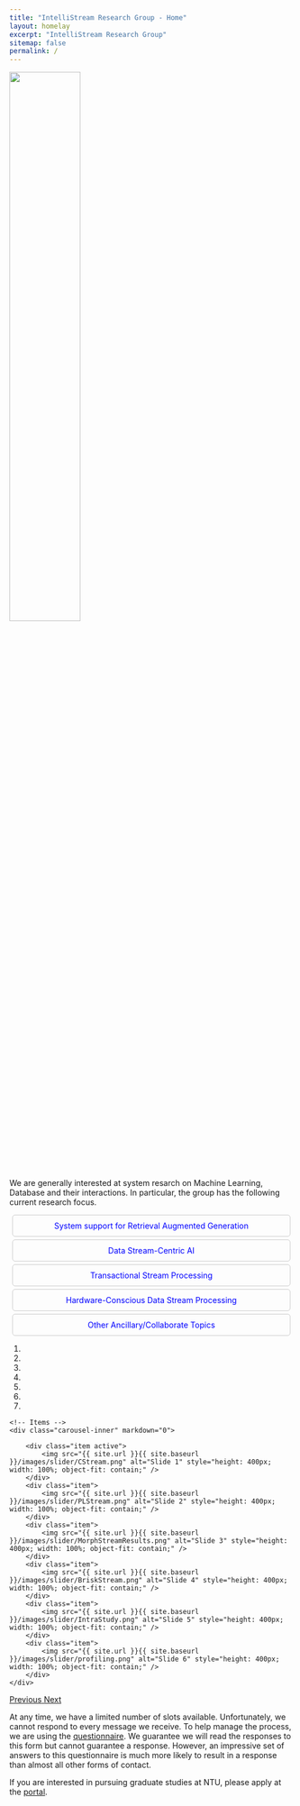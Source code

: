 ```yaml
---
title: "IntelliStream Research Group - Home"
layout: homelay
excerpt: "IntelliStream Research Group"
sitemap: false
permalink: /
---
```

<img src="{{ site.url }}{{ site.baseurl }}/images/teampic/team.jpg" width="50%" style="float: center" />


We are generally interested at system resarch on Machine Learning, Database and their interactions. In particular, the group has the following current research focus. 

<style>
  .nav-button {
    cursor: pointer;
    color: blue;
    padding: 10px;
    margin: 5px;
    border: 1px solid #ccc;
    border-radius: 5px;
    text-align: center;
  }

  .nav-button:hover {
    background-color: #f0f0f0;
  }

  .content-section {
    display: none;
    margin-left: 20px;
  }

  .active-section {
    display: block;
  }
</style>

<script>
  function showSection(sectionId) {
    var sections = document.getElementsByClassName('content-section');
    for (var i = 0; i < sections.length; i++) {
      sections[i].style.display = 'none';
    }
    var activeSection = document.getElementById(sectionId);
    activeSection.style.display = 'block';
  }
</script>

<div>
  <div class="nav-button" onclick="showSection('RAG')">System support for Retrieval Augmented Generation</div>
  <div class="nav-button" onclick="showSection('DSAI')">Data Stream-Centric AI</div>
  <div class="nav-button" onclick="showSection('TSP')">Transactional Stream Processing</div>
  <div class="nav-button" onclick="showSection('HWSP')">Hardware-Conscious Data Stream Processing</div>
  <div class="nav-button" onclick="showSection('ancillaryTopics')">Other Ancillary/Collaborate Topics</div>
</div>

<div id="RAG" class="content-section">
	<ul>
	  <li><a href="">visionary preprint</a> (preparing)</li>
	</ul>
</div>

<div id="DSAI" class="content-section">
	<ul>
		<li><i>AI for Data Stream Management</i>:
		<ul>
		  <li><a href="https://tonyskyzeng.github.io/downloads/PECJ_TR.pdf">Join on Disorder Data Streams with Proactive Error Compensation (SIGMOD'24)</a></li>
		</ul>
		</li>
		<li><i>Data Stream Mining</i>:
		<ul>
		  <li><a href="https://dl.acm.org/doi/abs/10.1145/3589307">In-Depth Study of Data Stream Clustering (SIGMOD'23)</a></li>
		  <li><a href="https://arxiv.org/abs/2309.04799">Self-Optimizing Data Stream Clustering (arxiv'23<sup>a</sup>)</a></li>
		  <li><a href="https://dl.acm.org/doi/abs/10.5555/3489146.3489189">Progressive Trajectory Exploration (BigMM'19)</a></li>
		</ul>
		</li>
		<li><i>Online Machine Learning</i>:
		<ul>
		  <li><a href="https://intellistream.github.io/downloads/papers/sentistream_EMNLP.pdf">Co-Training-based Online Sentiment Analysis (EMNLP'23, <i>Main</i>)</a></li>
		  <li><a href="https://intellistream.github.io/downloads/papers/preprints/OCKL.pdf">Online Continual Knowledge Learning (arxiv'23<sup>b</sup>)</a></li>
		  <li><a href="https://arxiv.org/abs/2203.12368">Scalable Polarity Labelling (arxiv'22)</a></li>
		</ul>
	  </li>
	</ul>
</div>

<div id="TSP" class="content-section">
	<ul>
	  <li><i>TSP System</i>:
		<ul>
		  <li><a href="">Scalable Processing of Transactions over Streams (ICDE'24 Demo)</a></li>
		  <li><a href="https://intellistream.github.io/downloads/papers/MorphStream_CR.pdf">Scalable TSP on Multicores (SIGMOD'23)</a></li>
		  <li><a href="https://rdcu.be/dncBQ">Survey on TSP (VLDBJ'23)</a></li>
		  <li><a href="https://arxiv.org/pdf/2307.12749.pdf">More Scalable TSP on Multicores (arxiv'23<sup>c</sup>)</a></li>
		  <li><a href="https://doi.org/10.1109/ICDE48307.2020.00136">Towards Scalable TSP on Multicores (ICDE'20)</a></li>
		</ul>
	  </li>
	  <li><i>Its Applications</i>:
		<ul>
		  <li><a href="https://arxiv.org/pdf/2307.10732.pdf">TSP for Network Function virtualization (NFV) (arxiv'23<sup>a</sup>)</a></li>
		  <li><a href="https://arxiv.org/pdf/2307.08225.pdf">TSP for Large Language Model (LLM) (arxiv'23<sup>b</sup>)</a></li>
		</ul>
	  </li>
	</ul>
</div>

<div id="HWSP" class="content-section">
	<ul>
	  <li><i>Algorithms</i>:
		<ul>
		  <li><a href="https://ieeexplore.ieee.org/document/10184703">Stream Compression on AMP (ICDE'23<sup>a</sup>)</a></li>
		  <li><a href="https://ieeexplore.ieee.org/document/10184828">Scalable Streaming Join on Multicores (ICDE'23<sup>b</sup>)</a></li>
		  <li><a href="https://dl.acm.org/doi/abs/10.1145/3583678.3596885">HW-Conscious Stream Compression (DEBS'23)</a></li>
		  <li><a href="https://arxiv.org/pdf/2306.10228.pdf">HW-Conscious Stream Compression (arxiv'23)</a></li>
		  <li><a href="https://dl.acm.org/doi/10.1145/3448016.3452793">Empirical Study of Streaming Join on Multicores (SIGMOD'21)</a></li>
		</ul>
	  </li>
	  <li><i>Systems</i>:
		<ul>
		  <li><a href="https://doi.org/10.1109/TPDS.2021.3066407">Stream Processing on CPU-GPU (TPDS'21)</a></li>
		  <li><a href="https://dl.acm.org/doi/10.1145/3385658.3385662">Survey on HW-Conscious Stream Processing (SIGMOD Rec'20)</a></li>
		  <li><a href="https://dl.acm.org/doi/abs/10.5555/3489146.3489189">Stream Processing on CPU-GPU (USENIX ATC'20)</a></li>
		  <li><a href="https://dl.acm.org/doi/10.1145/3299869.3300067">NUMA-aware Stream Processing (SIGMOD'19)</a></li>
		  <li><a href="https://doi.org/10.1109/ICDE.2017.119">Profiling of Streaming System on Multicore (ICDE'17)</a></li>
		</ul>
	  </li>
	  <li><i>Non-Streaming Systems</i>:
		<ul>
		  <li><a href="https://dl.acm.org/doi/10.14778/2536274.2536319">APU Systems (VLDB'13, VLDB'14, MASCOTS'15, TPDS'17)</a></li>
		  <li><a href="https://ieeexplore.ieee.org/document/7425227">FPGA Systems (TPDS'16)</a></li>
		</ul>
	  </li>
	</ul>
</div>

<div id="ancillaryTopics" class="content-section">
  <ul>
    <li><a href="">View Materialization in Video Databases</a> with Zhejiang Univeristy, Prof.Dongxiang Zhang (SIGMOD'24)</li>
    <li><a href="https://intellistream.github.io/downloads/papers/CompressStreamDB.pdf">CompressDB</a> with Renmin Univeristy of China, Prof.Feng Zhang (ICDE'23)</li>
    <li><a href="https://www.ijcai.org/proceedings/2020/610">Parking Prediction</a> with Renmin Univeristy of China, Prof.Feng Zhang (IJCAI'20, TKDE'21, VLDBJ'22)</li>    
    <li><a href="https://doi.org/10.1109/ICDE.2017.166">MQO in CEP</a> with SAP (ICDE'17)</li>
    <li><a href="https://ieeexplore.ieee.org/document/7877153">Cloud Resource Mgmt</a> with Tianjin Univeristy, Prof.Shanjiang Tang (SC'16)</li>
  </ul>
</div>


<div markdown="0" id="carousel" class="carousel slide" data-ride="carousel" data-interval="3000" data-pause="hover" >
    <!-- Menu -->
    <ol class="carousel-indicators">
        <li data-target="#carousel" data-slide-to="0" class="active"></li>
        <li data-target="#carousel" data-slide-to="1"></li>
        <li data-target="#carousel" data-slide-to="2"></li>
        <li data-target="#carousel" data-slide-to="3"></li>
        <li data-target="#carousel" data-slide-to="4"></li>
        <li data-target="#carousel" data-slide-to="5"></li>
        <li data-target="#carousel" data-slide-to="6"></li>
    </ol>

    <!-- Items -->
    <div class="carousel-inner" markdown="0">

        <div class="item active">
            <img src="{{ site.url }}{{ site.baseurl }}/images/slider/CStream.png" alt="Slide 1" style="height: 400px; width: 100%; object-fit: contain;" />
        </div>
        <div class="item">
            <img src="{{ site.url }}{{ site.baseurl }}/images/slider/PLStream.png" alt="Slide 2" style="height: 400px; width: 100%; object-fit: contain;" />
        </div>
        <div class="item">
            <img src="{{ site.url }}{{ site.baseurl }}/images/slider/MorphStreamResults.png" alt="Slide 3" style="height: 400px; width: 100%; object-fit: contain;" />
        </div>
        <div class="item">
            <img src="{{ site.url }}{{ site.baseurl }}/images/slider/BriskStream.png" alt="Slide 4" style="height: 400px; width: 100%; object-fit: contain;" />
        </div>
        <div class="item">
            <img src="{{ site.url }}{{ site.baseurl }}/images/slider/IntraStudy.png" alt="Slide 5" style="height: 400px; width: 100%; object-fit: contain;" />
        </div>
        <div class="item">
            <img src="{{ site.url }}{{ site.baseurl }}/images/slider/profiling.png" alt="Slide 6" style="height: 400px; width: 100%; object-fit: contain;" />
        </div>		
    </div>
  <a class="left carousel-control" href="#carousel" role="button" data-slide="prev">
    <span class="glyphicon glyphicon-chevron-left" aria-hidden="true"></span>
    <span class="sr-only">Previous</span>
  </a>
  <a class="right carousel-control" href="#carousel" role="button" data-slide="next">
    <span class="glyphicon glyphicon-chevron-right" aria-hidden="true"></span>
    <span class="sr-only">Next</span>
  </a>
</div>

At any time, we have a limited number of slots available. Unfortunately, we cannot respond to every message we receive. To help manage the process, we are using the <a href='https://forms.office.com/r/NrLZxYjrhg'>questionnaire</a>. We guarantee we will read the responses to this form but cannot guarantee a response. However, an impressive set of answers to this questionnaire is much more likely to result in a response than almost all other forms of contact. 

If you are interested in pursuing graduate studies at NTU, please apply at the <a href='https://venus.wis.ntu.edu.sg/GOAL/OnlineApplicationModule/frmOnlineApplication.ASPX'>portal</a>.